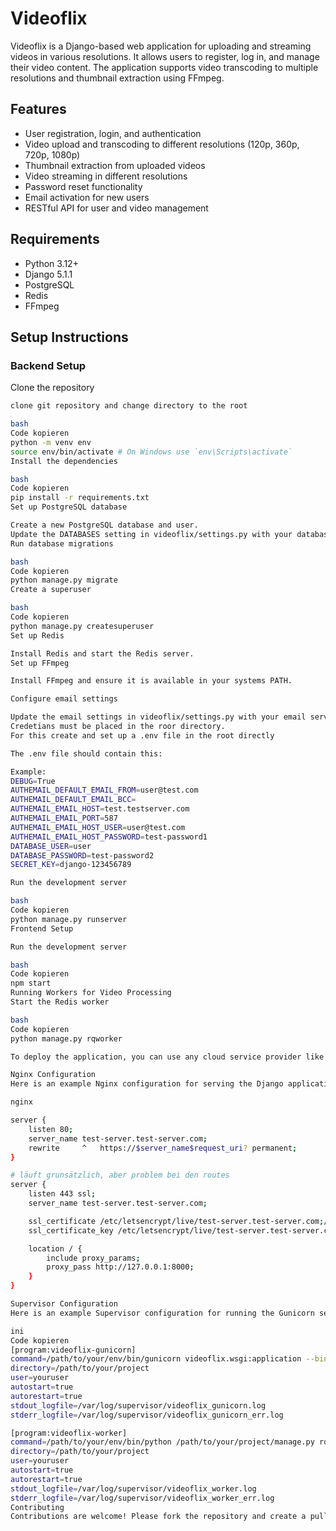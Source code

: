 # Videoflix

Videoflix is a Django-based web application for uploading and streaming videos in various resolutions. It allows users to register, log in, and manage their video content. The application supports video transcoding to multiple resolutions and thumbnail extraction using FFmpeg.

## Features
- User registration, login, and authentication
- Video upload and transcoding to different resolutions (120p, 360p, 720p, 1080p)
- Thumbnail extraction from uploaded videos
- Video streaming in different resolutions
- Password reset functionality
- Email activation for new users
- RESTful API for user and video management

## Requirements
- Python 3.12+
- Django 5.1.1
- PostgreSQL
- Redis
- FFmpeg

## Setup Instructions

### Backend Setup
Clone the repository
```bash
clone git repository and change directory to the root

bash
Code kopieren
python -m venv env
source env/bin/activate # On Windows use `env\Scripts\activate`
Install the dependencies

bash
Code kopieren
pip install -r requirements.txt
Set up PostgreSQL database

Create a new PostgreSQL database and user.
Update the DATABASES setting in videoflix/settings.py with your database credentials.
Run database migrations

bash
Code kopieren
python manage.py migrate
Create a superuser

bash
Code kopieren
python manage.py createsuperuser
Set up Redis

Install Redis and start the Redis server.
Set up FFmpeg

Install FFmpeg and ensure it is available in your systems PATH.

Configure email settings

Update the email settings in videoflix/settings.py with your email service credentials.
Credetians must be placed in the roor directory.
For this create and set up a .env file in the root directly

The .env file should contain this:

Example:
DEBUG=True
AUTHEMAIL_DEFAULT_EMAIL_FROM=user@test.com
AUTHEMAIL_DEFAULT_EMAIL_BCC=
AUTHEMAIL_EMAIL_HOST=test.testserver.com
AUTHEMAIL_EMAIL_PORT=587
AUTHEMAIL_EMAIL_HOST_USER=user@test.com
AUTHEMAIL_EMAIL_HOST_PASSWORD=test-password1
DATABASE_USER=user
DATABASE_PASSWORD=test-password2
SECRET_KEY=django-123456789

Run the development server

bash
Code kopieren
python manage.py runserver
Frontend Setup

Run the development server

bash
Code kopieren
npm start
Running Workers for Video Processing
Start the Redis worker

bash
Code kopieren
python manage.py rqworker

To deploy the application, you can use any cloud service provider like Google Cloud, AWS, Heroku, or DigitalOcean. Ensure you set the environment variables and configure the necessary services like PostgreSQL and Redis on your server.

Nginx Configuration
Here is an example Nginx configuration for serving the Django application:

nginx

server {
    listen 80;
    server_name test-server.test-server.com;
    rewrite     ^   https://$server_name$request_uri? permanent;
}

# läuft grunsätzlich, aber problem bei den routes
server {
    listen 443 ssl;
    server_name test-server.test-server.com;

    ssl_certificate /etc/letsencrypt/live/test-server.test-server.com;/fullchain.pem;
    ssl_certificate_key /etc/letsencrypt/live/test-server.test-server.com;/privkey.pem;

    location / {
        include proxy_params;
        proxy_pass http://127.0.0.1:8000;
    }
}

Supervisor Configuration
Here is an example Supervisor configuration for running the Gunicorn server and Redis worker:

ini
Code kopieren
[program:videoflix-gunicorn]
command=/path/to/your/env/bin/gunicorn videoflix.wsgi:application --bind 127.0.0.1:8000 --workers 3
directory=/path/to/your/project
user=youruser
autostart=true
autorestart=true
stdout_logfile=/var/log/supervisor/videoflix_gunicorn.log
stderr_logfile=/var/log/supervisor/videoflix_gunicorn_err.log

[program:videoflix-worker]
command=/path/to/your/env/bin/python /path/to/your/project/manage.py rqworker
directory=/path/to/your/project
user=youruser
autostart=true
autorestart=true
stdout_logfile=/var/log/supervisor/videoflix_worker.log
stderr_logfile=/var/log/supervisor/videoflix_worker_err.log
Contributing
Contributions are welcome! Please fork the repository and create a pull request with your changes.